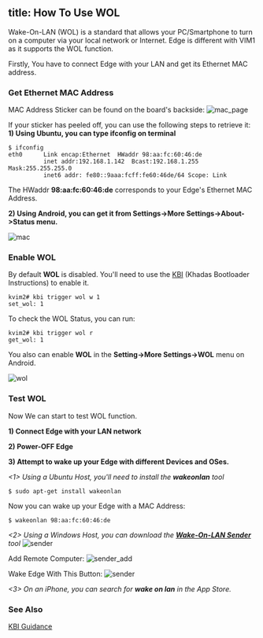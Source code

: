 title: How To Use WOL
---

Wake-On-LAN (WOL) is a standard that allows your PC/Smartphone to turn on a computer via your local network or Internet.
Edge is different with VIM1 as it supports the WOL function.

Firstly, You have to connect Edge with your LAN and get its Ethernet MAC address.

### Get Ethernet MAC Address
MAC Address Sticker can be found on the board's backside:
![mac_page](/images/vim2/vim2_mac.jpg)

If your sticker has peeled off, you can use the following steps to retrieve it:
**1) Using Ubuntu, you can type ifconfig on terminal**
```
$ ifconfig
eth0      Link encap:Ethernet  HWaddr 98:aa:fc:60:46:de
          inet addr:192.168.1.142  Bcast:192.168.1.255  Mask:255.255.255.0 
          inet6 addr: fe80::9aaa:fcff:fe60:46de/64 Scope: Link
```
The HWaddr **98:aa:fc:60:46:de** corresponds to your Edge's Ethernet MAC Address.

**2) Using Android, you can get it from Settings->More Settings->About->Status menu.**

![mac](/images/vim2/vim2_android_mac.png)

### Enable WOL

By default **WOL** is disabled. You'll need to use the [KBI](/vim2/KbiGuidance.html) (Khadas Bootloader Instructions) to enable it.
```
kvim2# kbi trigger wol w 1
set_wol: 1
```
To check the WOL Status, you can run:
```
kvim2# kbi trigger wol r
get_wol: 1
```
You also can enable **WOL** in the **Setting->More Settings->WOL** menu on Android.

![wol](/images/vim2/vim2_android_wol.png)

### Test WOL
Now We can start to test WOL function.

**1) Connect Edge with your LAN network**

**2) Power-OFF Edge**

**3) Attempt to wake up your Edge with different Devices and OSes.**

*<1> Using a Ubuntu Host, you'll need to install the **wakeonlan** tool*
```
$ sudo apt-get install wakeonlan
```
Now you can wake up your Edge with a MAC Address:
```
$ wakeonlan 98:aa:fc:60:46:de
```

*<2> Using a Windows Host, you can download the **[Wake-On-LAN Sender](http://www.yarovy.com/wol/)** tool*
![sender](/images/vim2/wol_sender_main.png)

Add Remote Computer:
![sender_add](/images/vim2/wol_sender_add_remote.png)

Wake Edge With This Button:
![sender](/images/vim2/wol_sender_send.png)

*<3> On an iPhone, you can search for **wake on lan** in the App Store.*

### See Also
[KBI Guidance](/vim2/KbiGuidance.html)

